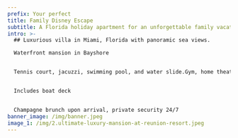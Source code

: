 ```yaml
---
prefix: Your perfect
title: Family Disney Escape
subtitle: A Florida holiday apartment for an unforgettable family vacation
intro: >-
  ## Luxurious villa in Miami, Florida with panoramic sea views.

  Waterfront mansion in Bayshore


  Tennis court, jacuzzi, swimming pool, and water slide.Gym, home theatre, bar, spa, sauna, premium snooker table, rooftop deck. Exclusive beach club 5-minute drive.


  Includes boat deck


  Champagne brunch upon arrival, private security 24/7
banner_image: /img/banner.jpeg
image_1: /img/2.ultimate-luxury-mansion-at-reunion-resort.jpeg
---
```


